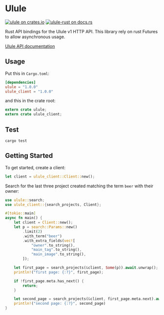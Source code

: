 # Ulule

[![ulule on crates.io](https://img.shields.io/crates/v/ulule.svg)](https://crates.io/crates/ulule)
[![ulule-rust on docs.rs](https://docs.rs/ulule/badge.svg)](https://docs.rs/ulule)

Rust API bindings for the Ulule v1 HTTP API.
This library rely on rust Futures to allow asynchronous usage.

[Ulule API documentation](https://developers.ulule.com/)

## Usage

Put this in `Cargo.toml`:

```toml
[dependencies]
ulule = "1.0.0"
ulule_client = "1.0.0"
```

and this in the crate root:

```rust
extern crate ulule;
extern crate ulule_client;
```

## Test

```
cargo test
```

## Getting Started

To get started, create a client:

```rust
let client = ulule_client::Client::new();
```

Search for the last three project created matching the term `beer`
with their owner:

```rust
use ulule::search;
use ulule_client::{search_projects, Client};

#[tokio::main]
async fn main() {
    let client = Client::new();
    let p = search::Params::new()
        .limit(2)
        .with_term("beer")
        .with_extra_fields(vec![
            "owner".to_string(),
            "main_tag".to_string(),
            "main_image".to_string(),
        ]);

    let first_page = search_projects(&client, Some(p)).await.unwrap();
    println!("first page: {:?}", first_page);

    if !first_page.meta.has_next() {
        return;
    }

    let second_page = search_projects(&client, first_page.meta.next).await.unwrap();
    println!("second page: {:?}", second_page)
}
```
